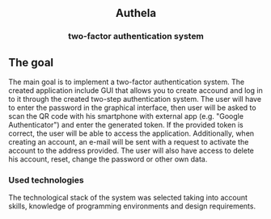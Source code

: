 <h2 align="center">Authela</h2>
<h3 align="center">two-factor authentication system</h3>

## The goal

The main goal is to implement a two-factor authentication system. The created application include GUI that allows you to create accound and log in to it through the created two-step authentication system. The user will have to enter the password in the graphical interface, then user will be asked to scan the QR code with his smartphone with external app (e.g. "Google Authenticator") and enter the generated  token. If the provided token is correct, the user will be able to access the application.
Additionally, when creating an account, an e-mail will be sent with a request to activate the account to the address provided. The user will also have access to delete his account, reset, change the password or other own data.


### Used technologies
The technological stack of the system was selected taking into account skills, knowledge of programming environments and design requirements.

